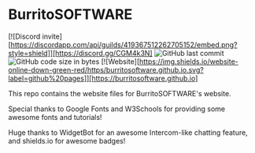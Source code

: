 # BurritoSOFTWARE

[![Discord invite][https://discordapp.com/api/guilds/419367512262705152/embed.png?style=shield]][https://discord.gg/CGM4k3N]
![GitHub last commit](https://img.shields.io/github/last-commit/burritosoftware/burritosoftware.github.io.svg)
![GitHub code size in bytes](https://img.shields.io/github/languages/code-size/burritosoftware/burritosoftware.github.io.svg)
[![Website][https://img.shields.io/website-online-down-green-red/https/burritosoftware.github.io.svg?label=github%20pages]][https://burritosoftware.github.io]

This repo contains the website files for BurritoSOFTWARE's website.

Special thanks to Google Fonts and W3Schools for providing some awesome fonts and tutorials!

Huge thanks to WidgetBot for an awesome Intercom-like chatting feature, and shields.io for awesome badges!
